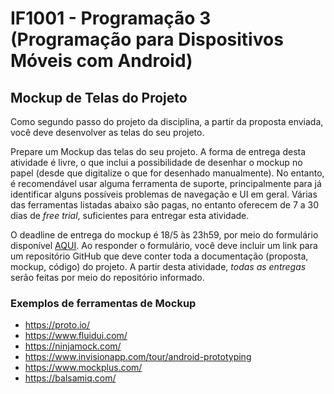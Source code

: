 # IF1001 - Programação 3 (Programação para Dispositivos Móveis com Android)

## Mockup de Telas do Projeto

Como segundo passo do projeto da disciplina, a partir da proposta enviada, você deve desenvolver as telas do seu projeto. 

Prepare um Mockup das telas do seu projeto. A forma de entrega desta atividade é livre, o que
inclui a possibilidade de desenhar o mockup no papel (desde que digitalize o que for desenhado
manualmente). No entanto, é recomendável usar alguma ferramenta de suporte, principalmente para já identificar alguns possíveis problemas de 
navegação e UI em geral. Várias das ferramentas listadas abaixo são pagas, no entanto oferecem de 7 a 30 dias de _free trial_, 
suficientes para entregar esta atividade.

O deadline de entrega do mockup é 18/5 às 23h59, por meio do formulário disponível [AQUI](https://docs.google.com/forms/d/e/1FAIpQLSfhOyqGMrXKHUpK98PhA1qu_UXcQwzFZmMtgf6SIVNQntelSw/viewform). Ao responder o formulário, você deve incluir um link para um repositório GitHub que deve conter toda a documentação (proposta, mockup, código) do projeto. A partir desta atividade, *todas as entregas* serão feitas por meio do repositório informado. 

### Exemplos de ferramentas de Mockup
- https://proto.io/
- https://www.fluidui.com/
- https://ninjamock.com/
- https://www.invisionapp.com/tour/android-prototyping
- https://www.mockplus.com/
- https://balsamiq.com/